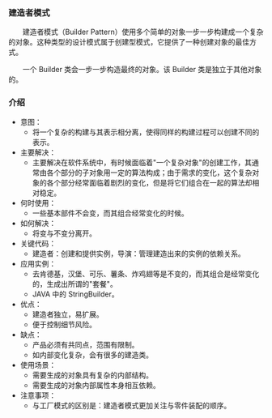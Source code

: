 ### 建造者模式
&emsp;&emsp;建造者模式（Builder Pattern）使用多个简单的对象一步一步构建成一个复杂的对象。这种类型的设计模式属于创建型模式，它提供了一种创建对象的最佳方式。

&emsp;&emsp;一个 Builder 类会一步一步构造最终的对象。该 Builder 类是独立于其他对象的。

### 介绍
- 意图：
    - 将一个复杂的构建与其表示相分离，使得同样的构建过程可以创建不同的表示。
- 主要解决：
    - 主要解决在软件系统中，有时候面临着"一个复杂对象"的创建工作，其通常由各个部分的子对象用一定的算法构成；由于需求的变化，这个复杂对象的各个部分经常面临着剧烈的变化，但是将它们组合在一起的算法却相对稳定。
- 何时使用：
    - 一些基本部件不会变，而其组合经常变化的时候。
- 如何解决：
    - 将变与不变分离开。
- 关键代码：
    - 建造者：创建和提供实例，导演：管理建造出来的实例的依赖关系。
- 应用实例： 
    - 去肯德基，汉堡、可乐、薯条、炸鸡翅等是不变的，而其组合是经常变化的，生成出所谓的"套餐"。 
    - JAVA 中的 StringBuilder。
- 优点： 
    - 建造者独立，易扩展。 
    - 便于控制细节风险。
- 缺点： 
    - 产品必须有共同点，范围有限制。 
    - 如内部变化复杂，会有很多的建造类。
- 使用场景： 
    - 需要生成的对象具有复杂的内部结构。 
    - 需要生成的对象内部属性本身相互依赖。
- 注意事项：
    - 与工厂模式的区别是：建造者模式更加关注与零件装配的顺序。